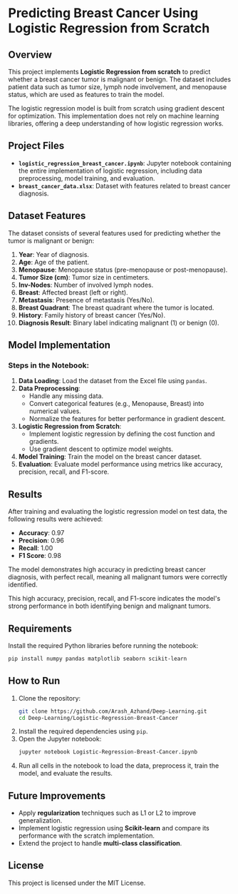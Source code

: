 # Predicting Breast Cancer Using Logistic Regression from Scratch

## Overview

This project implements **Logistic Regression from scratch** to predict whether a breast cancer tumor is malignant or benign. The dataset includes patient data such as tumor size, lymph node involvement, and menopause status, which are used as features to train the model.

The logistic regression model is built from scratch using gradient descent for optimization. This implementation does not rely on machine learning libraries, offering a deep understanding of how logistic regression works.

## Project Files

- **`logistic_regression_breast_cancer.ipynb`**: Jupyter notebook containing the entire implementation of logistic regression, including data preprocessing, model training, and evaluation.
- **`breast_cancer_data.xlsx`**: Dataset with features related to breast cancer diagnosis.

## Dataset Features

The dataset consists of several features used for predicting whether the tumor is malignant or benign:

1. **Year**: Year of diagnosis.
2. **Age**: Age of the patient.
3. **Menopause**: Menopause status (pre-menopause or post-menopause).
4. **Tumor Size (cm)**: Tumor size in centimeters.
5. **Inv-Nodes**: Number of involved lymph nodes.
6. **Breast**: Affected breast (left or right).
7. **Metastasis**: Presence of metastasis (Yes/No).
8. **Breast Quadrant**: The breast quadrant where the tumor is located.
9. **History**: Family history of breast cancer (Yes/No).
10. **Diagnosis Result**: Binary label indicating malignant (1) or benign (0).

## Model Implementation

### Steps in the Notebook:

1. **Data Loading**: Load the dataset from the Excel file using `pandas`.
2. **Data Preprocessing**:
   - Handle any missing data.
   - Convert categorical features (e.g., Menopause, Breast) into numerical values.
   - Normalize the features for better performance in gradient descent.
3. **Logistic Regression from Scratch**:
   - Implement logistic regression by defining the cost function and gradients.
   - Use gradient descent to optimize model weights.
4. **Model Training**: Train the model on the breast cancer dataset.
5. **Evaluation**: Evaluate model performance using metrics like accuracy, precision, recall, and F1-score.

## Results

After training and evaluating the logistic regression model on test data, the following results were achieved:

- **Accuracy**: 0.97
- **Precision**: 0.96
- **Recall**: 1.00
- **F1 Score**: 0.98

The model demonstrates high accuracy in predicting breast cancer diagnosis, with perfect recall, meaning all malignant tumors were correctly identified.


This high accuracy, precision, recall, and F1-score indicates the model's strong performance in both identifying benign and malignant tumors.

## Requirements

Install the required Python libraries before running the notebook:

```bash
pip install numpy pandas matplotlib seaborn scikit-learn
```

## How to Run

1. Clone the repository:
   ```bash
   git clone https://github.com/Arash_Azhand/Deep-Learning.git
   cd Deep-Learning/Logistic-Regression-Breast-Cancer
   ```
2. Install the required dependencies using `pip`.
3. Open the Jupyter notebook:
   ```bash
   jupyter notebook Logistic-Regression-Breast-Cancer.ipynb
   ```
4. Run all cells in the notebook to load the data, preprocess it, train the model, and evaluate the results.

## Future Improvements

- Apply **regularization** techniques such as L1 or L2 to improve generalization.
- Implement logistic regression using **Scikit-learn** and compare its performance with the scratch implementation.
- Extend the project to handle **multi-class classification**.

## License

This project is licensed under the MIT License.

